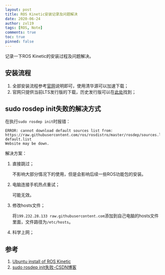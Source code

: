 ```yaml
---
layout: post
title: ROS Kinetic安装记录及问题解决
date: 2020-06-24
author: zxl19
tags: [ROS, Note]
comments: true
toc: true
pinned: false
---
```


记录一下ROS Kinetic的安装过程及问题解决。

<!-- more -->

## 安装流程

1. 全部安装流程参考[官网](https://wiki.ros.org/ROS/Installation)说明即可，使用清华源可以加速下载；
2. 官网只提供当前LTS发行版的下载，历史发行版可以在[此处](https://docs.ros.org)找到；

## sudo rosdep init失败的解决方式

在执行`sudo rosdep init`时报错：

```shell
ERROR: cannot download default sources list from:
https://raw.githubusercontent.com/ros/rosdistro/master/rosdep/sources.list.d/20-default.list
Website may be down.
```

解决方案：

1. 直接跳过；

    不影响大部分情况下的使用，但是会影响后续一些ROS功能包的安装。

2. 电脑连接手机热点重试；

    可能无效。

3. 修改hosts文件；

    将`199.232.28.133 raw.githubusercontent.com`添加到自己电脑的hosts文件里面，文件路径为`/etc/hosts`。

4. 科学上网；

## 参考

1. [Ubuntu install of ROS Kinetic](http://wiki.ros.org/kinetic/Installation/Ubuntu)
2. [sudo rosdep init失败-CSDN博客](https://blog.csdn.net/Bryantaoli/article/details/104730474)
